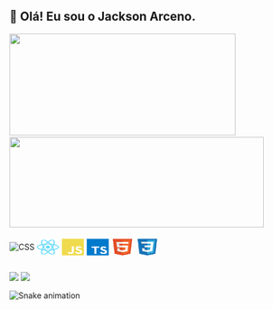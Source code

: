 ## 👋 Olá! Eu sou o Jackson Arceno.

<div>
  <img width="400em" height="180em" src="https://github-readme-stats.vercel.app/api?username=JacksonFA&show_icons=true&theme=codeSTACKr&gradient=true&include_all_commits=true&count_private=true&hide=stars"/>
  <img width="450em" height="160em" src="https://github-readme-stats.vercel.app/api/top-langs/?username=JacksonFA&layout=compact&langs_count=5&theme=codeSTACKr"/>
</div>
  
<div style="display: inline_block"><br>
  <img align="center" alt="CSS" height="30" width="40" src="https://cdn.jsdelivr.net/gh/devicons/devicon/icons/nodejs/nodejs-original.svg" />
  <img align="center" alt="React" height="30" width="40" src="https://raw.githubusercontent.com/devicons/devicon/master/icons/react/react-original.svg">
  <img align="center" alt="Js" height="30" width="40" src="https://raw.githubusercontent.com/devicons/devicon/master/icons/javascript/javascript-plain.svg">
  <img align="center" alt="Ts" height="30" width="40" src="https://raw.githubusercontent.com/devicons/devicon/master/icons/typescript/typescript-plain.svg">
  <img align="center" alt="HTML" height="30" width="40" src="https://raw.githubusercontent.com/devicons/devicon/master/icons/html5/html5-original.svg">
  <img align="center" alt="CSS" height="30" width="40" src="https://raw.githubusercontent.com/devicons/devicon/master/icons/css3/css3-original.svg">
</div>
  
##
  
<div>
 <a href = "mailto:jackson.f205@gmail.com"><img src="https://img.shields.io/badge/-Gmail-%23333?style=for-the-badge&logo=gmail&logoColor=red" target="_blank"></a>
  <a href="https://www.linkedin.com/in/jackson-felipe-arceno-404509166" target="_blank"><img src="https://img.shields.io/badge/-LinkedIn-%230077B5?style=for-the-badge&logo=linkedin&logoColor=white" target="_blank"></a> 
</div>

![Snake animation](https://github.com/JacksonFA/JacksonFA/blob/output/github-contribution-grid-snake.svg)

